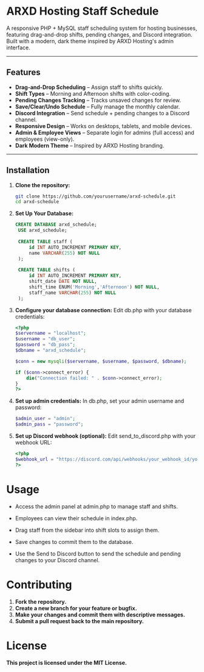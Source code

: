 # ARXD Hosting Staff Schedule

A responsive PHP + MySQL staff scheduling system for hosting businesses, featuring drag-and-drop shifts, pending changes, and Discord integration. Built with a modern, dark theme inspired by ARXD Hosting's admin interface.

---

## Features

- **Drag-and-Drop Scheduling** – Assign staff to shifts quickly.
- **Shift Types** – Morning and Afternoon shifts with color-coding.
- **Pending Changes Tracking** – Tracks unsaved changes for review.
- **Save/Clear/Undo Schedule** – Fully manage the monthly calendar.
- **Discord Integration** – Send schedule + pending changes to a Discord channel.
- **Responsive Design** – Works on desktops, tablets, and mobile devices.
- **Admin & Employee Views** – Separate login for admins (full access) and employees (view-only).
- **Dark Modern Theme** – Inspired by ARXD Hosting branding.

---

## Installation

1. **Clone the repository:**
   ```bash
   git clone https://github.com/yourusername/arxd-schedule.git
   cd arxd-schedule

2. **Set Up Your Database:**
   ```sql
   CREATE DATABASE arxd_schedule;
    USE arxd_schedule;
    
    CREATE TABLE staff (
        id INT AUTO_INCREMENT PRIMARY KEY,
        name VARCHAR(255) NOT NULL
    );
    
    CREATE TABLE shifts (
        id INT AUTO_INCREMENT PRIMARY KEY,
        shift_date DATE NOT NULL,
        shift_time ENUM('Morning','Afternoon') NOT NULL,
        staff_name VARCHAR(255) NOT NULL
    );
3. **Configure your database connection:**
   Edit db.php with your database credentials:
    ```php
    <?php
    $servername = "localhost";
    $username = "db_user";
    $password = "db_pass";
    $dbname = "arxd_schedule";
    
    $conn = new mysqli($servername, $username, $password, $dbname);
    
    if ($conn->connect_error) {
        die("Connection failed: " . $conn->connect_error);
    }
    ?>
4. **Set up admin credentials:**
In db.php, set your admin username and password:
    ```php
    $admin_user = "admin";
    $admin_pass = "password";
5. **Set up Discord webhook (optional):**
Edit send_to_discord.php with your webhook URL:
    ```php
    <?php
    $webhook_url = "https://discord.com/api/webhooks/your_webhook_id/your_webhook_token";
    ?>
# Usage
 - Access the admin panel at admin.php to manage staff and shifts.

 - Employees can view their schedule in index.php.

 - Drag staff from the sidebar into shift slots to assign them.

 - Save changes to commit them to the database.

 - Use the Send to Discord button to send the schedule and pending changes to your Discord channel.

# Contributing
1. **Fork the repository.**
2. **Create a new branch for your feature or bugfix.**
3. **Make your changes and commit them with descriptive messages.**
4. **Submit a pull request back to the main repository.**

# License
**This project is licensed under the MIT License.**
